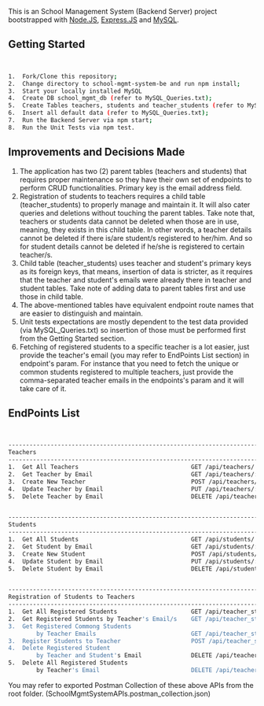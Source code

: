 This is an School Management System (Backend Server) project bootstrapped with [Node.JS](https://nodejs.org/en/), [Express.JS](https://expressjs.com/) and [MySQL](https://www.mysql.com/).

## Getting Started

```bash


1.  Fork/Clone this repository;
2.  Change directory to school-mgmt-system-be and run npm install;
3.  Start your locally installed MySQL
4.  Create DB school_mgmt_db (refer to MySQL_Queries.txt);
5.  Create Tables teachers, students and teacher_students (refer to MySQL_Queries.txt);
6.  Insert all default data (refer to MySQL_Queries.txt);
7.  Run the Backend Server via npm start;
8.  Run the Unit Tests via npm test.


```

## Improvements and Decisions Made

1.  The application has two (2) parent tables (teachers and students) that requires proper maintenance so they have their own set of endpoints to perform CRUD functionalities. Primary key is the email address field.
2.  Registration of students to teachers requires a child table (teacher_students) to properly manage and maintain it. It will also cater queries and deletions without touching the parent tables. Take note that, teachers or students data cannot be deleted when those are in use, meaning, they exists in this child table. In other words, a teacher details cannot be deleted if there is/are student/s registered to her/him. And so for student details cannot be deleted if he/she is registered to certain teacher/s.
3.  Child table (teacher_students) uses teacher and student's primary keys as its foreign keys, that means, insertion of data is stricter, as it requires that the teacher and student's emails were already there in teacher and student tables. Take note of adding data to parent tables first and use those in child table.
4.  The above-mentioned tables have equivalent endpoint route names that are easier to distinguish and maintain.
5.  Unit tests expectations are mostly dependent to the test data provided (via MySQL_Queries.txt) so insertion of those must be performed first from the Getting Started section.
6.  Fetching of registered students to a specific teacher is a lot easier, just provide the teacher's email (you may refer to EndPoints List section) in endpoint's param. For instance that you need to fetch the unique or common students registered to multiple teachers, just provide the comma-separated teacher emails in the endpoints's param and it will take care of it.

## EndPoints List

```bash


----------------------------------------------------------------------------
Teachers
----------------------------------------------------------------------------
1.  Get All Teachers                                GET /api/teachers/
2.  Get Teacher by Email                            GET /api/teachers/:email
3.  Create New Teacher                              POST /api/teachers/
4.  Update Teacher by Email                         PUT /api/teachers/:email
5.  Delete Teacher by Email                         DELETE /api/teachers/:email


----------------------------------------------------------------------------
Students
----------------------------------------------------------------------------
1.  Get All Students                                GET /api/students/
2.  Get Student by Email                            GET /api/students/:email
3.  Create New Student                              POST /api/students/
4.  Update Student by Email                         PUT /api/students/:email
5.  Delete Student by Email                         DELETE /api/students/:email


----------------------------------------------------------------------------
Registration of Students to Teachers
----------------------------------------------------------------------------
1.  Get All Registered Students                     GET /api/teacher_students/
2.  Get Registered Students by Teacher's Email/s    GET /api/teacher_students/:email
3.  Get Registered Commong Students
        by Teacher Emails                           GET /api/teacher_students/common/:email
3.  Register Students to Teacher                    POST /api/teacher_students/register/
4.  Delete Registered Student
        by Teacher and Student's Email              DELETE /api/teacher_students/:teacherEmail/:studentEmail
5.  Delete All Registered Students
        by Teacher's Email                          DELETE /api/teacher_students/:email

```

You may refer to exported Postman Collection of these above APIs from the root folder. (SchoolMgmtSystemAPIs.postman_collection.json)
